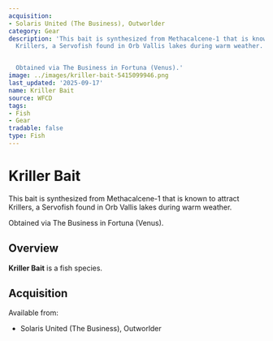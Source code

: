 ```yaml
---
acquisition:
- Solaris United (The Business), Outworlder
category: Gear
description: 'This bait is synthesized from Methacalcene-1 that is known to attract
  Krillers, a Servofish found in Orb Vallis lakes during warm weather.


  Obtained via The Business in Fortuna (Venus).'
image: ../images/kriller-bait-5415099946.png
last_updated: '2025-09-17'
name: Kriller Bait
source: WFCD
tags:
- Fish
- Gear
tradable: false
type: Fish
---
```


# Kriller Bait

This bait is synthesized from Methacalcene-1 that is known to attract Krillers, a Servofish found in Orb Vallis lakes during warm weather.

Obtained via The Business in Fortuna (Venus).

## Overview

**Kriller Bait** is a fish species.

## Acquisition

Available from:
- Solaris United (The Business), Outworlder

